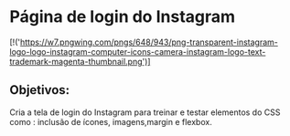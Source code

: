 # **Página de login do Instagram**
[!('https://w7.pngwing.com/pngs/648/943/png-transparent-instagram-logo-logo-instagram-computer-icons-camera-instagram-logo-text-trademark-magenta-thumbnail.png')]
## Objetivos: 
Cria a tela de login do Instagram para treinar e testar elementos do CSS como : inclusão de ícones, imagens,margin e  flexbox.

